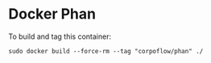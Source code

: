 # Docker Phan


To build and tag this container:

`sudo docker build --force-rm --tag "corpoflow/phan" ./`


